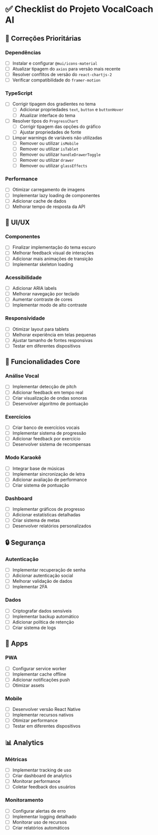 # ✅ Checklist do Projeto VocalCoach AI

## 🐛 Correções Prioritárias

### Dependências
- [ ] Instalar e configurar `@mui/icons-material`
- [ ] Atualizar tipagem do `axios` para versão mais recente
- [ ] Resolver conflitos de versão do `react-chartjs-2`
- [ ] Verificar compatibilidade do `framer-motion`

### TypeScript
- [ ] Corrigir tipagem dos gradientes no tema
  - [ ] Adicionar propriedades `text`, `button` e `buttonHover`
  - [ ] Atualizar interface do tema
- [ ] Resolver tipos do `ProgressChart`
  - [ ] Corrigir tipagem das opções do gráfico
  - [ ] Ajustar propriedades de fonte
- [ ] Limpar warnings de variáveis não utilizadas
  - [ ] Remover ou utilizar `isMobile`
  - [ ] Remover ou utilizar `isTablet`
  - [ ] Remover ou utilizar `handleDrawerToggle`
  - [ ] Remover ou utilizar `drawer`
  - [ ] Remover ou utilizar `glassEffects`

### Performance
- [ ] Otimizar carregamento de imagens
- [ ] Implementar lazy loading de componentes
- [ ] Adicionar cache de dados
- [ ] Melhorar tempo de resposta da API

## 🎨 UI/UX

### Componentes
- [ ] Finalizar implementação do tema escuro
- [ ] Melhorar feedback visual de interações
- [ ] Adicionar mais animações de transição
- [ ] Implementar skeleton loading

### Acessibilidade
- [ ] Adicionar ARIA labels
- [ ] Melhorar navegação por teclado
- [ ] Aumentar contraste de cores
- [ ] Implementar modo de alto contraste

### Responsividade
- [ ] Otimizar layout para tablets
- [ ] Melhorar experiência em telas pequenas
- [ ] Ajustar tamanho de fontes responsivas
- [ ] Testar em diferentes dispositivos

## 🎵 Funcionalidades Core

### Análise Vocal
- [ ] Implementar detecção de pitch
- [ ] Adicionar feedback em tempo real
- [ ] Criar visualização de ondas sonoras
- [ ] Desenvolver algoritmo de pontuação

### Exercícios
- [ ] Criar banco de exercícios vocais
- [ ] Implementar sistema de progressão
- [ ] Adicionar feedback por exercício
- [ ] Desenvolver sistema de recompensas

### Modo Karaokê
- [ ] Integrar base de músicas
- [ ] Implementar sincronização de letra
- [ ] Adicionar avaliação de performance
- [ ] Criar sistema de pontuação

### Dashboard
- [ ] Implementar gráficos de progresso
- [ ] Adicionar estatísticas detalhadas
- [ ] Criar sistema de metas
- [ ] Desenvolver relatórios personalizados

## 🔒 Segurança

### Autenticação
- [ ] Implementar recuperação de senha
- [ ] Adicionar autenticação social
- [ ] Melhorar validação de dados
- [ ] Implementar 2FA

### Dados
- [ ] Criptografar dados sensíveis
- [ ] Implementar backup automático
- [ ] Adicionar política de retenção
- [ ] Criar sistema de logs

## 📱 Apps

### PWA
- [ ] Configurar service worker
- [ ] Implementar cache offline
- [ ] Adicionar notificações push
- [ ] Otimizar assets

### Mobile
- [ ] Desenvolver versão React Native
- [ ] Implementar recursos nativos
- [ ] Otimizar performance
- [ ] Testar em diferentes dispositivos

## 📊 Analytics

### Métricas
- [ ] Implementar tracking de uso
- [ ] Criar dashboard de analytics
- [ ] Monitorar performance
- [ ] Coletar feedback dos usuários

### Monitoramento
- [ ] Configurar alertas de erro
- [ ] Implementar logging detalhado
- [ ] Monitorar uso de recursos
- [ ] Criar relatórios automáticos 